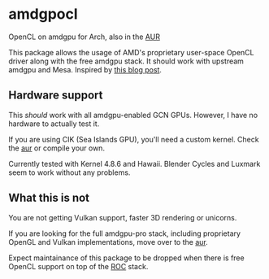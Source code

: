 # amdgpocl
OpenCL on amdgpu for Arch, also in the [AUR](https://aur.archlinux.org/packages/opencl-amd/)

This package allows the usage of AMD's proprietary user-space OpenCL driver along with the free amdgpu stack. It should work with upstream amdgpu and Mesa. Inspired by [this blog post](http://www.gearsongallium.com/?p=2960).

## Hardware support

This *should* work with all amdgpu-enabled GCN GPUs. However, I have no hardware to actually test it.

If you are using CIK (Sea Islands GPU), you'll need a custom kernel. Check the [aur](https://aur.archlinux.org/packages/linux-cik/) or compile your own.

Currently tested with Kernel 4.8.6 and Hawaii. Blender Cycles and Luxmark seem to work without any problems.

## What this is not

You are not getting Vulkan support, faster 3D rendering or unicorns.

If you are looking for the full amdgpu-pro stack, including proprietary OpenGL and Vulkan implementations, move over to the [aur](https://aur.archlinux.org/pkgbase/amdgpu-pro-installer/).

Expect maintainance of this package to be dropped when there is free OpenCL support on top of the [ROC](https://radeonopencompute.github.io/) stack.
